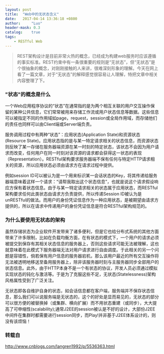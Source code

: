 ```yaml
---
layout: post
title:  "Web中的无状态含义"
date:   2017-04-14 13:36:18 +0800
author:     "Luo"
header-mask: 0.3
catalog:    true
tags:
    - RESTful Web
---
```


> REST架构设计是目前非常火热的概念，已经成为构建web服务时应该遵循的事实标准。REST约束中有一条很重要的规则是“无状态”，但“无状态”是个很抽象的概念，对刚刚接触的人来讲，很难深刻形象的理解。今天在网上看了一篇文章，对于“无状态”的解释感觉很容易让人理解，特把文章中相关内容整理了下。

### "状态"的概念是什么


一个Web应用程序协议的“状态”在通常指的是为两个相互关联的用户交互操作保留的某种公共信息，它们常常被用来存储工作流或用户状态信息等数据。这些信息可以被指定不同的作用域如page，request，session或全局作用域，而存储他们的责任也同样可以由Client端或Server端负责。

服务调用过程中有两种“状态”：应用状态(Application State)和资源状态(Resource State)。应用状态指的是与某一特定请求相关的状态信息，而资源状态则反映了某一存储在服务器端资源在某一时刻的特定状态，该状态不会因为用户请求而改变，任何用户在同一时刻对该资源的请求都会获得这一状态的表现（Representation）。RESTful架构要求服务器端不保有任何与特定HTTP请求相关的资源，所以应用状态必须由请求方在请求过程中提供。


例如session ID可以被认为是一个用来标识某一会话状态的Key，将其传递给服务器端意味着这样一个请求：“请帮我取出这个状态信息”，也就是说这个请求假设响应方保有着状态信息。由于与某一特定请求相关的状态属于应用状态，而RESTful架构要求任何此类状态由请求方负责提供，所以传递Session ID被认为是unRESTful的做法。而用户的身份凭证信息作为一种应用状态，是被期望由请求方提供的，所以在请求中传递用户的身份凭证信息是符合RESTful架构规范的。

### 为什么要使用无状态的架构


虽然存储状态为企业软件开发带来了诸多便利，但是它也给分布式系统的其他方面带来了许多限制，比如在负载均衡方面，在有状态的模式下，一个用户的请求必须被提交到保存有其相关状态信息的服务器上，否则这些请求可能无法被理解，这也就意味着在此模式下服务器端无法对用户请求进行自由调度。于此相关的另一个问题是容错性，倘若保有用户信息的服务器宕机，那么该用户最近的所有交互操作将无法被透明地移送至备用服务器上，除非该服务器时刻与主服务器同步全部用户的状态信息。此外，由于HTTP本身不是一个有状态的协议，开发人员必须通过模拟实现状态的钝化与激活等。于是为了克服这些不足，无状态(Statelessness)架构风格属性受到了广泛关注。

无状态即各自维护自身的状态，如会话信息都在客户端，服务端并不保存状态信息，那么我们可以说服务端是无状态的，这个的好处是显而易见的，无状态的部分可以很方便的被替换掉（或集群、横向扩展）而不用状态重建（或同步），大大提高了可申缩性(scalability);通常J2EE的session被认是不好的设计，大部份J2EE中间件在集群时都需要进行session同步，而Play!并非基于J2EE体系设计的，则没有该烦恼！


### 转载自


http://www.cnblogs.com/langren1992/p/5536363.html